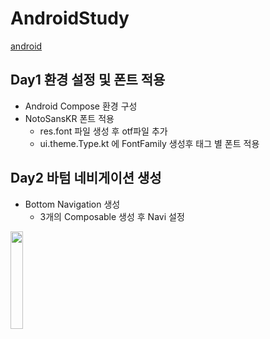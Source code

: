 # AndroidStudy
[android](https://github.com/TWentCEO/AndroidStudy/tree/main/android)
## Day1 환경 설정 및 폰트 적용

* Android Compose 환경 구성
* NotoSansKR 폰트 적용
  * res.font 파일 생성 후 otf파일 추가
  * ui.theme.Type.kt 에 FontFamily 생성후 태그 별 폰트 적용

## Day2 바텀 네비게이션 생성

* Bottom Navigation 생성
  * 3개의 Composable 생성 후 Navi 설정

<img width="20%" src="https://user-images.githubusercontent.com/62507896/204801475-0d63d840-af66-40d6-8611-87ef3fadc9ac.gif"/>
